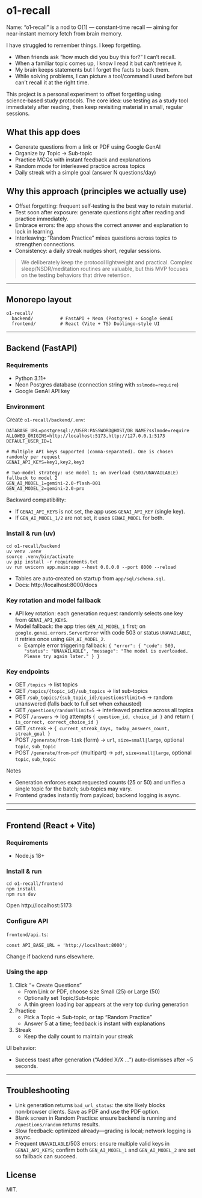 # o1-recall
Name: “o1‑recall” is a nod to O(1) — constant‑time recall — aiming for near‑instant memory fetch from brain memory.

I have struggled to remember things. I keep forgetting.
- When friends ask “how much did you buy this for?” I can’t recall.
- When a familiar topic comes up, I know I read it but can’t retrieve it.
- My brain keeps statements but I forget the facts to back them.
- While solving problems, I can picture a tool/command I used before but can’t recall it at the right time.

This project is a personal experiment to offset forgetting using science‑based study protocols. The core idea: use testing as a study tool immediately after reading, then keep revisiting material in small, regular sessions.

## What this app does
- Generate questions from a link or PDF using Google GenAI
- Organize by Topic → Sub‑topic
- Practice MCQs with instant feedback and explanations
- Random mode for interleaved practice across topics
- Daily streak with a simple goal (answer N questions/day)

## Why this approach (principles we actually use)
- Offset forgetting: frequent self‑testing is the best way to retain material.
- Test soon after exposure: generate questions right after reading and practice immediately.
- Embrace errors: the app shows the correct answer and explanation to lock in learning.
- Interleaving: “Random Practice” mixes questions across topics to strengthen connections.
- Consistency: a daily streak nudges short, regular sessions.

> We deliberately keep the protocol lightweight and practical. Complex sleep/NSDR/meditation routines are valuable, but this MVP focuses on the testing behaviors that drive retention.

---

## Monorepo layout
```
o1-recall/
  backend/          # FastAPI + Neon (Postgres) + Google GenAI
  frontend/         # React (Vite + TS) Duolingo‑style UI
```

---

## Backend (FastAPI)

### Requirements
- Python 3.11+
- Neon Postgres database (connection string with `sslmode=require`)
- Google GenAI API key

### Environment
Create `o1-recall/backend/.env`:
```
DATABASE_URL=postgresql://USER:PASSWORD@HOST/DB_NAME?sslmode=require
ALLOWED_ORIGINS=http://localhost:5173,http://127.0.0.1:5173
DEFAULT_USER_ID=1

# Multiple API keys supported (comma-separated). One is chosen randomly per request
GENAI_API_KEYS=key1,key2,key3

# Two-model strategy: use model 1; on overload (503/UNAVAILABLE) fallback to model 2
GEN_AI_MODEL_1=gemini-2.0-flash-001
GEN_AI_MODEL_2=gemini-2.0-pro
```

Backward compatibility:
- If `GENAI_API_KEYS` is not set, the app uses `GENAI_API_KEY` (single key).
- If `GEN_AI_MODEL_1/2` are not set, it uses `GENAI_MODEL` for both.

### Install & run (uv)
```
cd o1-recall/backend
uv venv .venv
source .venv/bin/activate
uv pip install -r requirements.txt
uv run uvicorn app.main:app --host 0.0.0.0 --port 8000 --reload
```
- Tables are auto‑created on startup from `app/sql/schema.sql`.
- Docs: http://localhost:8000/docs

### Key rotation and model fallback
- API key rotation: each generation request randomly selects one key from `GENAI_API_KEYS`.
- Model fallback: the app tries `GEN_AI_MODEL_1` first; on `google.genai.errors.ServerError` with code 503 or status `UNAVAILABLE`, it retries once using `GEN_AI_MODEL_2`.
  - Example error triggering fallback: `{ "error": { "code": 503, "status": "UNAVAILABLE", "message": "The model is overloaded. Please try again later." } }`

### Key endpoints
- GET `/topics` → list topics
- GET `/topics/{topic_id}/sub_topics` → list sub‑topics
- GET `/sub_topics/{sub_topic_id}/questions?limit=5` → random unanswered (falls back to full set when exhausted)
- GET `/questions/random?limit=5` → interleaved practice across all topics
- POST `/answers` → log attempts `{ question_id, choice_id }` and return `{ is_correct, correct_choice_id }`
- GET `/streak` → `{ current_streak_days, today_answers_count, streak_goal }`
- POST `/generate/from-link` (form) → `url`, `size=small|large`, optional `topic`, `sub_topic`
- POST `/generate/from-pdf` (multipart) → `pdf`, `size=small|large`, optional `topic`, `sub_topic`

Notes
- Generation enforces exact requested counts (25 or 50) and unifies a single topic for the batch; sub‑topics may vary.
- Frontend grades instantly from payload; backend logging is async.

---

---

## Frontend (React + Vite)

### Requirements
- Node.js 18+

### Install & run
```
cd o1-recall/frontend
npm install
npm run dev
```
Open http://localhost:5173

### Configure API
`frontend/api.ts`:
```
const API_BASE_URL = 'http://localhost:8000';
```
Change if backend runs elsewhere.

### Using the app
1. Click “+ Create Questions”
   - From Link or PDF, choose size Small (25) or Large (50)
   - Optionally set Topic/Sub‑topic
   - A thin green loading bar appears at the very top during generation
2. Practice
   - Pick a Topic → Sub‑topic, or tap “Random Practice”
   - Answer 5 at a time; feedback is instant with explanations
3. Streak
   - Keep the daily count to maintain your streak

UI behavior:
- Success toast after generation (“Added X/X …”) auto‑dismisses after ~5 seconds.

---

## Troubleshooting
- Link generation returns `bad_url_status`: the site likely blocks non‑browser clients. Save as PDF and use the PDF option.
- Blank screen in Random Practice: ensure backend is running and `/questions/random` returns results.
- Slow feedback: optimized already—grading is local; network logging is async.
- Frequent `UNAVAILABLE`/503 errors: ensure multiple valid keys in `GENAI_API_KEYS`; confirm both `GEN_AI_MODEL_1` and `GEN_AI_MODEL_2` are set so fallback can succeed.

## License
MIT.
